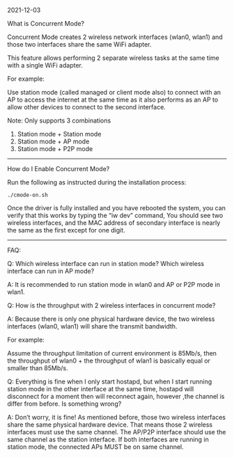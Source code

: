 2021-12-03

What is Concurrent Mode?

Concurrent Mode creates 2 wireless network interfaces (wlan0, wlan1) and those
two interfaces share the same WiFi adapter.

This feature allows performing 2 separate wireless tasks at the same time with a
single WiFi adapter.

For example:

Use station mode (called managed or client mode also) to connect with an
AP to access the internet at the same time as it also performs as an AP
to allow other devices to connect to the second interface.

Note: Only supports 3 combinations

1. Station mode + Station mode
2. Station mode + AP mode
3. Station mode + P2P mode

-----

How do I Enable Concurrent Mode?

Run the following as instructed during the installation process:

```
./cmode-on.sh
```

Once the driver is fully installed and you have rebooted the system, you
can verify that this works by typing the “iw dev” command, You should
see two wireless interfaces, and the MAC address of secondary interface
is nearly the same as the first except for one digit.

-----

FAQ:

Q: Which wireless interface can run in station mode? Which
wireless interface can run in AP mode?

A: It is recommended to run station mode in wlan0 and AP or P2P mode in
wlan1.

Q: How is the throughput with 2 wireless interfaces in concurrent mode?

A: Because there is only one physical hardware device, the two wireless
interfaces (wlan0, wlan1) will share the transmit bandwidth.

For example:

Assume the throughput limitation of current environment is 85Mb/s,
then the throughput of wlan0 + the throughput of wlan1 is basically
equal or smaller than 85Mb/s.

Q: Everything is fine when I only start hostapd, but when I start running
station mode in the other interface at the same time, hostapd will disconnect
for a moment then will reconnect again, however ,the channel is differ from
before. Is something wrong?

A: Don’t worry, it is fine! As mentioned before, those two wireless interfaces
share the same physical hardware device. That means those 2 wireless interfaces
must use the same channel. The AP/P2P interface should use the same channel as
the station interface. If both interfaces are running in station mode, the
connected APs MUST be on same channel.
